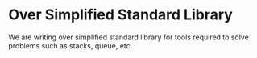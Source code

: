 # Over Simplified Standard Library

We are writing over simplified standard library for tools required to solve problems such as stacks, queue, etc.